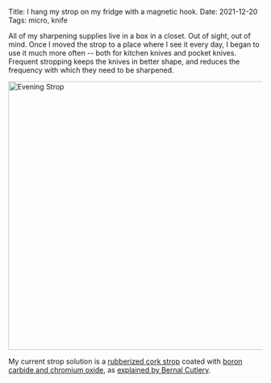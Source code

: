 Title: I hang my strop on my fridge with a magnetic hook.
Date: 2021-12-20
Tags: micro, knife

All of my sharpening supplies live in a box in a closet. Out of sight, out of mind. Once I moved the strop to a place where I see it every day, I began to use it much more often -- both for kitchen knives and pocket knives. Frequent stropping keeps the knives in better shape, and reduces the frequency with which they need to be sharpened.

<a href="https://www.flickr.com/photos/pigmonkey/51760895489/in/dateposted/" title="Evening Strop"><img src="https://live.staticflickr.com/65535/51760895489_f6d49d5ab5_c.jpg" width="800" height="533" alt="Evening Strop"></a>

My current strop solution is a [rubberized cork strop](https://bernalcutlery.com/products/strop-rubberized-cork-14-x-3) coated with [boron carbide and chromium oxide](https://bernalcutlery.com/products/borachrome-1-oz-boron-carbide-chromium-oxide-fine-deburring-compound), as [explained by Bernal Cutlery](https://www.youtube.com/watch?v=bA-Fnoyqxxk).
